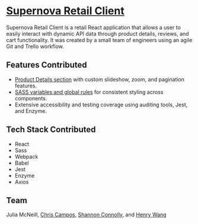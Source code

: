 # [Supernova Retail Client](http://supernova-retail-client.herokuapp.com/)

Supernova Retail Client is a retail React application that allows a user to easily interact with dynamic API data through product details, reviews, and cart functionality. It was created by a small team of engineers using an agile Git and Trello workflow.

## Features Contributed

- [Product Details section](https://github.com/juliamcneill/supernova-retail-app/tree/master/src/components/product-detail) with custom slideshow, zoom, and pagination features.
- [SASS variables and global rules](https://github.com/juliamcneill/supernova-retail-app/blob/master/src/styles.scss) for consistent styling across components.
- Extensive accessibility and testing coverage using auditing tools, Jest, and Enzyme.

## Tech Stack Contributed

- React
- Sass
- Webpack
- Babel
- Jest
- Enzyme
- Axios

## Team

Julia McNeill, [Chris Campos](https://github.com/cam1403), [Shannon Connolly](https://github.com/sconnoll), and [Henry Wang](https://github.com/HiHenryW)
